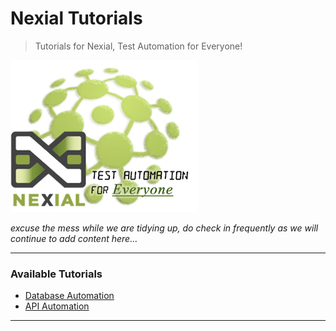 # Nexial Tutorials
> Tutorials for Nexial, Test Automation for Everyone!

[![logo](docs/image/logo.png)](https://nexiality.github.io/documentation/) 

_excuse the mess while we are tidying up, do check in frequently as we will continue to add content here..._

---

### Available Tutorials
- [Database Automation](docs/rdbms/Database-Automation)
- [API Automation](docs/ws/WS-Automation-intro)

---

